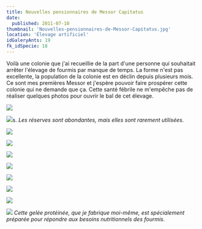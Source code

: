 ```yaml
---
title: Nouvelles pensionnaires de Messor Capitatus
date:
  published: 2011-07-10
thumbnail: 'Nouvelles-pensionnaires-de-Messor-Capitatus.jpg'
location: 'Élevage artificiel'
idGaleryAnts: 19
fk_idSpecie: 18
---
```


Voilà une colonie que j'ai recueillie de la part d'une personne qui souhaitait arrêter l'élevage de fourmis par manque de temps. La forme n'est pas excellente, la population de la colonie est en déclin depuis plusieurs mois. Ce sont mes premières Messor et j'espère pouvoir faire prospérer cette colonie qui ne demande que ça. Cette santé fébrile ne m'empêche pas de réaliser quelques photos pour ouvrir le bal de cet élevage.

![](/img/articles/nouvelles-pensionnaires-messor-capitatus/messor-capitatus-000.jpg)

![](/img/articles/nouvelles-pensionnaires-messor-capitatus/messor-capitatus-0001.jpg)s.
_Les réserves sont abondantes, mais elles sont rarement utilisées._

![](/img/articles/nouvelles-pensionnaires-messor-capitatus/messor-capitatus-0002.jpg)

![](/img/articles/nouvelles-pensionnaires-messor-capitatus/messor-capitatus-0003.jpg)

![](/img/articles/nouvelles-pensionnaires-messor-capitatus/messor-capitatus-0004.jpg)

![](/img/articles/nouvelles-pensionnaires-messor-capitatus/messor-capitatus-0005.jpg)

![](/img/articles/nouvelles-pensionnaires-messor-capitatus/messor-capitatus-0006.jpg)

![](/img/articles/nouvelles-pensionnaires-messor-capitatus/messor-capitatus-0007.jpg)

![](/img/articles/nouvelles-pensionnaires-messor-capitatus/messor-capitatus-0008.jpg)

![](/img/articles/nouvelles-pensionnaires-messor-capitatus/messor-capitatus-0009.jpg)
_Cette gelée protéinée, que je fabrique moi-même, est spécialement préparée pour répondre aux besoins nutritionnels des fourmis._
